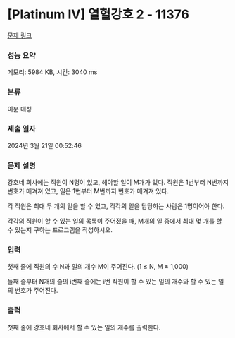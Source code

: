 # [Platinum IV] 열혈강호 2 - 11376 

[문제 링크](https://www.acmicpc.net/problem/11376) 

### 성능 요약

메모리: 5984 KB, 시간: 3040 ms

### 분류

이분 매칭

### 제출 일자

2024년 3월 21일 00:52:46

### 문제 설명

<p>강호네 회사에는 직원이 N명이 있고, 해야할 일이 M개가 있다. 직원은 1번부터 N번까지 번호가 매겨져 있고, 일은 1번부터 M번까지 번호가 매겨져 있다.</p>

<p>각 직원은 최대 두 개의 일을 할 수 있고, 각각의 일을 담당하는 사람은 1명이어야 한다.</p>

<p>각각의 직원이 할 수 있는 일의 목록이 주어졌을 때, M개의 일 중에서 최대 몇 개를 할 수 있는지 구하는 프로그램을 작성하시오.</p>

### 입력 

 <p>첫째 줄에 직원의 수 N과 일의 개수 M이 주어진다. (1 ≤ N, M ≤ 1,000)</p>

<p>둘째 줄부터 N개의 줄의 i번째 줄에는 i번 직원이 할 수 있는 일의 개수와 할 수 있는 일의 번호가 주어진다.</p>

### 출력 

 <p>첫째 줄에 강호네 회사에서 할 수 있는 일의 개수를 출력한다.</p>

